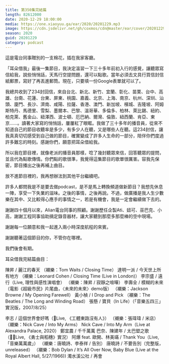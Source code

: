 ```yaml
---
title: 第350集完結篇
length: 82612000
date: 2020-12-29 18:00:00
media: https://one.xiaoyuu.ga/ear/2020/20201229.mp3
image: https://cdn.jsdelivr.net/gh/coxmos/cdn@master/ear/cover/20201229.jpeg
season: 2020
guid: 20201229
category: podcast
---
```


這是電台同事贈別的一支棉花，插在我家客廳。

「耳朵借我」最後一集節目，我決定溫習一下三十多年前初入行的感覺，讓聽眾寫信給我，說些悄悄話，天馬行空提問題，還可以點歌。當年必須去文具行買信封信紙郵票，寫好了再丟進郵筒。現在，只要填一份Google表單就可以了。

我總共收到了234封回信，來自台北、新北、新竹、宜蘭、彰化、苗栗、台中、高雄、台南、花蓮、台東、屏東、桃園、嘉義、北京、上海、南京、杭州、深圳、汕頭、廈門、長沙、濟南、咸陽、拉薩、香港、澳門、新加坡、檳城、吉隆坡、阿姆斯特丹、馬德里、雪梨、墨爾本、巴黎、溫哥華、多倫多、柏林、萊比錫、紐約、柏克萊、舊金山、紐澤西、波士頓、厄巴納、爾灣、倫敦、紐西蘭、肯亞、東京……。讀著大家寫的悄悄話，屢屢紅了眼眶。我做了三十多年的播音員，從來不知道自己的節目收聽率是多少，有多少人在聽，又是哪些人在聽。這234封信，讓我真真切切感受到自己做的節目，確實變成了許多人生命的一部分，陪伴你們度過許多難忘的時刻。感謝你們，願意把耳朵借給我。

所以我在節目裡，就像老派的播音員那樣，唸了幾封聽眾來信，回答聽眾的提問，並且代為點歌傳情。你們點的歌很準，我覺得這集節目的歌單很厲害。容我先保密，節目播出之後再補上曲目。

放不進節目裡的，我再想辦法到其他平台繼續吧。

許多人都問我是不是要去做podcast，是不是馬上轉換頻道做新節目？我想先休息一陣，享受一下失業的滋味。之後的事情，之後再說。不過，做廣播是我人生少數樂在其中、又比較得心應手的事情之一，若是有機會，我是一定會繼續做下去的。

謝謝四十個月以來，Alian電台同事的照顧。謝謝歷任企製Ati、妞可、巫巴克、小高，謝謝工程同事協助搞定錄音器材，讓大家聽到那麼多那麼棒的空中現場。

謝謝每一位願意和我一起進入兩小時深度航程的來賓。

謝謝聽著這個節目的你，不管你在哪裡。

我們後會有期。

耳朵借我完結篇曲目：

陳昇 / 麗江的春天
（襯樂：Tom Waits / Closing Time）
達明一派 / 今天世上所有地方
（襯樂：Leonard Cohen / Closing Time (Live in London)）
李宗盛 / 遠行（Live, 理性與感性演唱會）
（襯樂：陳昇 / 寂靜之喧嘩）
李壽全 / 模糊的未來（電影《超級市民》片尾曲，〈未來的未來〉demo版）
（襯樂：Jackson Browne / My Opening Farewell）
黃小楨 / I Drop and Pick
（襯樂：The Beatles / The Long and Winding Road）
張懸 / 寶貝（In Life）（「音樂五四三」實況版，2007/8/25）

李志 / 這個世界會好嗎（Live, 《工體東路沒有人》）
（襯樂：張瑋瑋 / 米店）
（襯樂：Nick Cave / Into My Arms）
Nick Cave / Into My Arm（Live at Alexandra Palace, 2020）
鄭宜農 / 千千萬萬
巴奈、陳建年 / 太巴塱之歌（Live, 《勇士與稻穗》實況）
阿爆 feat. 歐開、林美璊 / Thank You（Live, 「音樂萬萬歲」）
（襯樂：唐曉詩、李泰祥 / 告別）
唐曉詩 / 不要告別（完整版，unreleased）
（襯樂：Bob Dylan / It’s All Over Now, Baby Blue (Live at the Royal Albert Hall, 5/27/1966))
濁水溪公社 / 再會


